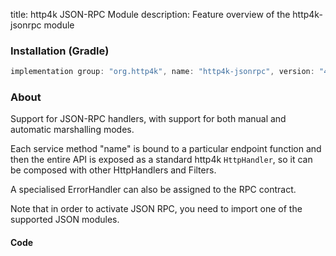 title: http4k JSON-RPC Module
description: Feature overview of the http4k-jsonrpc module

### Installation (Gradle)

```groovy
implementation group: "org.http4k", name: "http4k-jsonrpc", version: "4.19.0.0"
```

### About

Support for JSON-RPC handlers, with support for both manual and automatic marshalling modes.

Each service method "name" is bound to a particular endpoint function and then the entire API is 
exposed as a standard http4k `HttpHandler`, so it can be composed with other HttpHandlers and Filters.

A specialised ErrorHandler can also be assigned to the RPC contract.

Note that in order to activate JSON RPC, you need to import one of the supported JSON modules.

#### Code [<img class="octocat"/>](https://github.com/http4k/http4k/blob/master/src/docs/guide/reference/jsonrpc/example.kt)

<script src="https://gist-it.appspot.com/https://github.com/http4k/http4k/blob/master/src/docs/guide/reference/jsonrpc/example.kt"></script>
